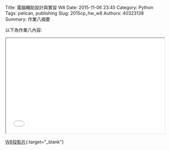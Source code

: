 Title: 電腦輔助設計與實習  W8
Date: 2015-11-06 23:45
Category: Python
Tags: pelican, publishing
Slug: 2015cp_hw_w8
Authors: 40323138
Summary: 作業八摘要

以下為作業八內容:

<iframe src="40323138_cp_w8_p.html" width="500" height="300"></iframe>

[W8投影片](40323138_cp_w8_p.html){:target="_blank"}






